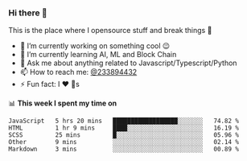 ### Hi there 👋

<!--
**a233894432/a233894432** is a ✨ _special_ ✨ repository because its `README.md` (this file) appears on your GitHub profile.

Here are some ideas to get you started:

- 🔭 I’m currently working on ...
- 🌱 I’m currently learning ...
- 👯 I’m looking to collaborate on ...
- 🤔 I’m looking for help with ...
- 💬 Ask me about ...
- 📫 How to reach me: ...
- 😄 Pronouns: ...
- ⚡ Fun fact: ...
-->
 
 
This is the place where I opensource stuff and break things :rofl:

- 🔭 I’m currently working on something cool :wink:
- 🌱 I’m currently learning AI, ML and Block Chain
- 💬 Ask me about anything related to Javascript/Typescript/Python
- 📫 How to reach me: [@233894432](https://twitter.com/233894432)
- ⚡ Fun fact: I :heart: :dog:s

📊 **This week I spent my time on**
<!--START_SECTION:waka-->
```text
JavaScript   5 hrs 20 mins   ██████████████████░░░░░░░   74.82 % 
HTML         1 hr 9 mins     ████░░░░░░░░░░░░░░░░░░░░░   16.19 % 
SCSS         25 mins         █░░░░░░░░░░░░░░░░░░░░░░░░   05.96 % 
Other        9 mins          ░░░░░░░░░░░░░░░░░░░░░░░░░   02.14 % 
Markdown     3 mins          ░░░░░░░░░░░░░░░░░░░░░░░░░   00.89 %
```
<!--END_SECTION:waka-->
